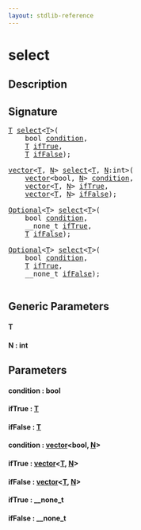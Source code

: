 ```yaml
---
layout: stdlib-reference
---
```


# select

## Description





## Signature 

<pre>
<a href="select.md#typeparam-T" class="code_type">T</a> <a href="select.md">select</a>&lt;<a href="select.md#typeparam-T" class="code_type">T</a>&gt;(
    <span class="code_keyword">bool</span> <a href="select.md#decl-condition" class="code_param">condition</a>,
    <a href="select.md#typeparam-T" class="code_type">T</a> <a href="select.md#decl-ifTrue" class="code_param">ifTrue</a>,
    <a href="select.md#typeparam-T" class="code_type">T</a> <a href="select.md#decl-ifFalse" class="code_param">ifFalse</a>);

<a href="../types/vector/index.md" class="code_type">vector</a>&lt;<a href="select.md#typeparam-T" class="code_type">T</a>, <a href="select.md#decl-N" class="code_var">N</a>&gt; <a href="select.md">select</a>&lt;<a href="select.md#typeparam-T" class="code_type">T</a>, <a href="select.md#decl-N" class="code_var">N</a>:<span class="code_keyword">int</span>&gt;(
    <a href="../types/vector/index.md" class="code_type">vector</a>&lt;<span class="code_keyword">bool</span>, <a href="select.md#decl-N" class="code_var">N</a>&gt; <a href="select.md#decl-condition" class="code_param">condition</a>,
    <a href="../types/vector/index.md" class="code_type">vector</a>&lt;<a href="select.md#typeparam-T" class="code_type">T</a>, <a href="select.md#decl-N" class="code_var">N</a>&gt; <a href="select.md#decl-ifTrue" class="code_param">ifTrue</a>,
    <a href="../types/vector/index.md" class="code_type">vector</a>&lt;<a href="select.md#typeparam-T" class="code_type">T</a>, <a href="select.md#decl-N" class="code_var">N</a>&gt; <a href="select.md#decl-ifFalse" class="code_param">ifFalse</a>);

<a href="../types/optional-0/index.md" class="code_type">Optional</a>&lt;<a href="select.md#typeparam-T" class="code_type">T</a>&gt; <a href="select.md">select</a>&lt;<a href="select.md#typeparam-T" class="code_type">T</a>&gt;(
    <span class="code_keyword">bool</span> <a href="select.md#decl-condition" class="code_param">condition</a>,
    __none_t <a href="select.md#decl-ifTrue" class="code_param">ifTrue</a>,
    <a href="select.md#typeparam-T" class="code_type">T</a> <a href="select.md#decl-ifFalse" class="code_param">ifFalse</a>);

<a href="../types/optional-0/index.md" class="code_type">Optional</a>&lt;<a href="select.md#typeparam-T" class="code_type">T</a>&gt; <a href="select.md">select</a>&lt;<a href="select.md#typeparam-T" class="code_type">T</a>&gt;(
    <span class="code_keyword">bool</span> <a href="select.md#decl-condition" class="code_param">condition</a>,
    <a href="select.md#typeparam-T" class="code_type">T</a> <a href="select.md#decl-ifTrue" class="code_param">ifTrue</a>,
    __none_t <a href="select.md#decl-ifFalse" class="code_param">ifFalse</a>);

</pre>

## Generic Parameters

####  <a id="typeparam-T"></a>T
####  <a id="decl-N"></a>N  : int

## Parameters

####  <a id="decl-condition"></a>condition  : bool
####  <a id="decl-ifTrue"></a>ifTrue  : [T](select.md#typeparam-T)
####  <a id="decl-ifFalse"></a>ifFalse  : [T](select.md#typeparam-T)
####  <a id="decl-condition"></a>condition  : [vector](../types/vector/index.md)\<bool, [N](../types/vector/index.md#decl-N)\>
####  <a id="decl-ifTrue"></a>ifTrue  : [vector](../types/vector/index.md)\<[T](../types/vector/index.md#typeparam-T), [N](../types/vector/index.md#decl-N)\>
####  <a id="decl-ifFalse"></a>ifFalse  : [vector](../types/vector/index.md)\<[T](../types/vector/index.md#typeparam-T), [N](../types/vector/index.md#decl-N)\>
####  <a id="decl-ifTrue"></a>ifTrue  : \_\_none\_t
####  <a id="decl-ifFalse"></a>ifFalse  : \_\_none\_t


<script>
// Fix .md links to .html when on ReadTheDocs
if (window.location.hostname.includes('readthedocs') || 
    window.location.hostname.includes('rtfd.io')) {
  document.addEventListener('DOMContentLoaded', function() {
    const links = document.querySelectorAll('a');
    links.forEach(link => {
      const href = link.getAttribute('href');
      if (href && href.includes('.md')) {
        // This regex will handle .md links with or without fragment identifiers or query parameters
        link.href = link.href.replace(/(.+)\.md(#[^?]*)?(\?.*)?$/, '$1.html$2$3');
      }
    });
  });
}
</script>
